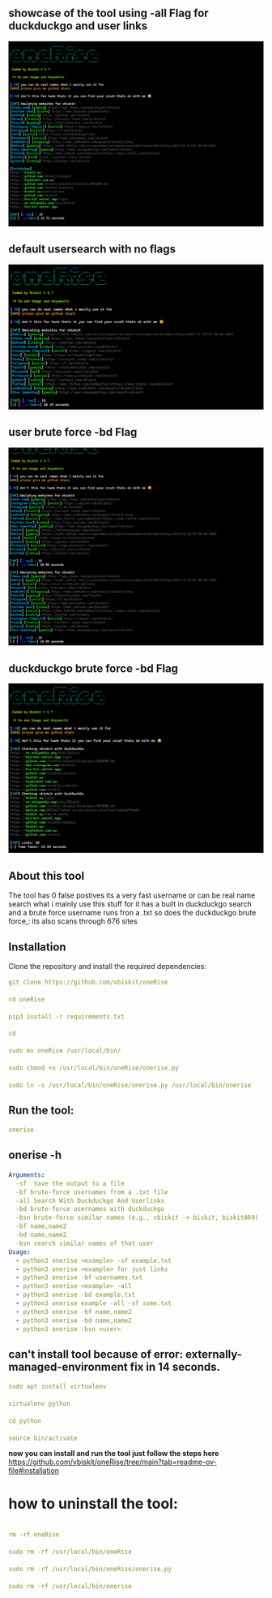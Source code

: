
## showcase of the tool using -all Flag for duckduckgo and user links

![png](showtool.png)

## default usersearch with no flags 

![png](noFlags.png)

## user brute force -bd Flag 

![png](userbruteforce.png)

## duckduckgo brute force -bd Flag

![png](duckbruteforce.png)

## About this tool

The tool has 0 false postives its a very fast username or can be real name search what i mainly use this stuff for it has a built in duckduckgo search and a brute force username runs fron a .txt so does the duckduckgo brute force,: its also scans through 676 sites

## Installation 
Clone the repository and install the required dependencies:  
```yaml
git clone https://github.com/vbiskit/oneRise

cd oneRise

pip3 install -r requirements.txt

cd

sudo mv oneRise /usr/local/bin/

sudo chmod +x /usr/local/bin/oneRise/onerise.py

sudo ln -s /usr/local/bin/oneRise/onerise.py /usr/local/bin/onerise
```
## Run the tool:
```yaml
onerise
```
## onerise -h

```yaml
Arguments:
  -sf  Save the output to a file
  -bf brute-force usernames from a .txt file
  -all Search With Duckduckgo And Userlinks
  -bd brute-force usernames with duckduckgo
  -bsn brute-force similar names (e.g., vbiskit -> biskit, biskit069)
  -bf name,name2
  -bd name,name2
  -bsn search similar names of that user
Usage:
  - python3 onerise <example> -sf example.txt
  - python3 onerise <example> for just links
  - python3 onerise -bf usernames.txt
  - python3 onerise <example> -all
  - python3 onerise -bd example.txt
  - python3 onerise example -all -sf some.txt
  - python3 onerise -bf name,name2
  - python3 onerise -bd name,name2
  - python3 onerise -bsn <user>
```
## can't install tool because of error: externally-managed-environment fix in 14 seconds.
```yaml
sudo apt install virtualenv

virtualenv python

cd python

source bin/activate
```
**now you can install and run the tool just follow the steps here**
https://github.com/vbiskit/oneRise/tree/main?tab=readme-ov-file#installation

# how to uninstall the tool:
```yaml

rm -rf oneRise

sudo rm -rf /usr/local/bin/oneRise

sudo rm -rf /usr/local/bin/oneRise/onerise.py

sudo rm -rf /usr/local/bin/onerise
